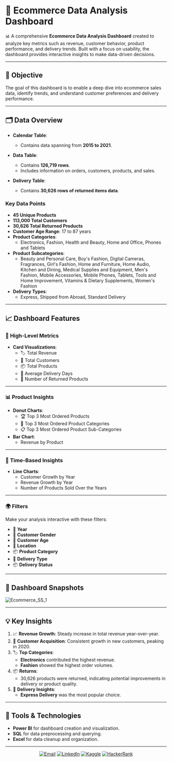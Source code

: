 # 🛒 Ecommerce Data Analysis Dashboard  

📊 A comprehensive **Ecommerce Data Analysis Dashboard** created to analyze key metrics such as revenue, customer behavior, product performance, and delivery trends. Built with a focus on usability, the dashboard provides interactive insights to make data-driven decisions.  

---

## 🎯 Objective  
The goal of this dashboard is to enable a deep dive into ecommerce sales data, identify trends, and understand customer preferences and delivery performance.  

---

## 🗂️ Data Overview  

- **Calendar Table**:  
  - Contains data spanning from **2015 to 2021**.  

- **Data Table**:  
  - Contains **126,719 rows**.  
  - Includes information on orders, customers, products, and sales.  

- **Delivery Table**:  
  - Contains **30,626 rows of returned items data**.  

### Key Data Points  
- **45 Unique Products**  
- **113,000 Total Customers**  
- **30,626 Total Returned Products**  
- **Customer Age Range**: 17 to 87 years  
- **Product Categories**:  
  - Electronics, Fashion, Health and Beauty, Home and Office, Phones and Tablets  
- **Product Subcategories**:  
  - Beauty and Personal Care, Boy's Fashion, Digital Cameras, Fragrances, Girl's Fashion, Home and Furniture, Home Audio, Kitchen and Dining, Medical Supplies and Equipment, Men's Fashion, Mobile Accessories, Mobile Phones, Tablets, Tools and Home Improvement, Vitamins & Dietary Supplements, Women's Fashion  
- **Delivery Types**:  
  - Express, Shipped from Abroad, Standard Delivery  

---

## 📈 Dashboard Features  

### 🌟 **High-Level Metrics**  
- **Card Visualizations**:  
  - 🏷️ Total Revenue  
  - 👥 Total Customers  
  - 📦 Total Products  
  - 📅 Average Delivery Days  
  - 🔄 Number of Returned Products  

---

### 📊 **Product Insights**  
- **Donut Charts**:  
  - 🏆 Top 3 Most Ordered Products  
  - 📂 Top 3 Most Ordered Product Categories  
  - 📋 Top 3 Most Ordered Product Sub-Categories  
- **Bar Chart**:  
  - Revenue by Product  

---

### 📆 **Time-Based Insights**  
- **Line Charts**:  
  - Customer Growth by Year  
  - Revenue Growth by Year  
  - Number of Products Sold Over the Years  

---

### 🌍 **Filters**  
Make your analysis interactive with these filters:  
- 📅 **Year**  
- 👤 **Customer Gender**  
- 🎂 **Customer Age**  
- 📍 **Location**  
- 📦 **Product Category**  
- 🚚 **Delivery Type**  
- 📦 **Delivery Status**  

---

## 📸 Dashboard Snapshots  
![Ecommerce_SS_1](https://github.com/user-attachments/assets/d09a7573-32a4-43c4-9ba4-9caf40d0dba6)


---

## 💡 Key Insights  
1. 📈 **Revenue Growth**: Steady increase in total revenue year-over-year.  
2. 👥 **Customer Acquisition**: Consistent growth in new customers, peaking in 2020.  
3. 🏷️ **Top Categories**:  
   - **Electronics** contributed the highest revenue.  
   - **Fashion** showed the highest order volumes.  
4. 📦 **Returns**:  
   - 30,626 products were returned, indicating potential improvements in delivery or product quality.  
5. 🚚 **Delivery Insights**:  
   - **Express Delivery** was the most popular choice.  

---

## 🚀 Tools & Technologies  
- **Power BI** for dashboard creation and visualization.  
- **SQL** for data preprocessing and querying.  
- **Excel** for data cleanup and organization.  

---
<p align="center"> <a href="mailto:akshay.manchekar2002@gmail.com"><img src="https://img.shields.io/badge/Email-D14836?style=for-the-badge&logo=gmail&logoColor=white" alt="Email"></a> <a href="https://www.linkedin.com/in/akshaymanchekar"><img src="https://img.shields.io/badge/LinkedIn-0077B5?style=for-the-badge&logo=linkedin&logoColor=white" alt="LinkedIn"></a> <a href="https://www.kaggle.com/akshaymanchekar"><img src="https://img.shields.io/badge/Kaggle-20BEFF?style=for-the-badge&logo=kaggle&logoColor=white" alt="Kaggle"></a> <a href="https://www.hackerrank.com/akshay_mancheka1"><img src="https://img.shields.io/badge/HackerRank-2EC866?style=for-the-badge&logo=hackerrank&logoColor=white" alt="HackerRank"></a> </p>


